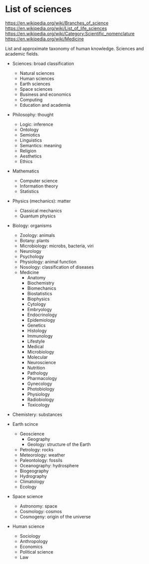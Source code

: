 # List of sciences

https://en.wikipedia.org/wiki/Branches_of_science
https://en.wikipedia.org/wiki/List_of_life_sciences
https://en.wikipedia.org/wiki/Category:Scientific_nomenclature
https://en.wikipedia.org/wiki/Medicine

List and approximate taxonomy of human knowledge. 
Sciences and academic fields.

* Sciences: broad classification
  - Natural sciences
  - Human sciences
  - Earth sciences
  - Space sciences
  - Business and economics
  - Computing
  - Education and academia

* Philosophy: thought
  - Logic: inference
  - Ontology
  - Semiotics
  - Linguistics
  - Semantics: meaning
  - Religion
  - Aesthetics
  - Ethics

* Mathematics
  - Computer science
  - Information theory
  - Statistics

* Physics (mechanics): matter
  - Classical mechanics
  - Quantum physics

* Biology: organisms
  - Zoology: animals
  - Botany: plants
  - Microbiology: microbs, bacteria, viri
  - Neurology
  - Psychology
  - Physiology: animal function
  - Nosology: classification of diseases
  - Medicine
    - Anatomy
    + Biochemistry
    + Biomechanics
    + Biostatistics
    + Biophysics
    - Cytology
    - Embryology
    - Endocrinology
    - Epidemiology
    - Genetics
    - Histology
    - Immunology
    - Lifestyle
    - Medical
    - Microbiology
    - Molecular
    - Neuroscience
    - Nutrition
    - Pathology
    - Pharmacology
    - Gynecology
    - Photobiology
    - Physiology
    - Radiobiology
    - Toxicology

* Chemistery: substances

* Earth scince
  - Geoscience
    - Geography
    - Geology: structure of the Earth
  - Petrology: rocks
  - Meteorology: weather
  - Paleontology: fossils
  - Oceanography: hydrosphere
  - Biogeography
  - Hydrography
  - Climatology
  - Ecology

* Space science
  - Astronomy: space
  - Cosmology: cosmos
  - Cosmogeny: origin of the universe

* Human science
  - Sociology
  - Anthropology
  - Economics
  - Political science
  - Law
